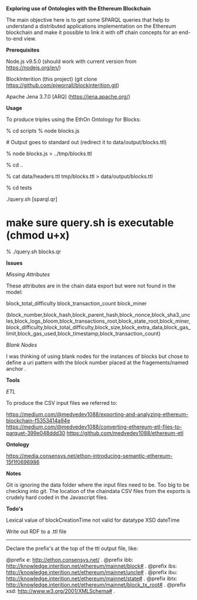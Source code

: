 **Exploring use of Ontologies with the Ethereum Blockchain**

The main objective here is to get some SPARQL queries that help to understand a distributed applications implementation on the Ethereum blockchain and make it possible to link it with off chain concepts for an end-to-end view.

**Prerequisites**


Node.js v9.5.0 (should work with current version from https://nodejs.org/en/)

BlockInterition (this project) (git clone https://github.com/pjworrall/blockinterition.git) 

Apache Jena 3.7.0 [ARQ] (https://jena.apache.org/)


**Usage**

To produce triples using the EthOn Ontology for Blocks:

% cd scripts
% node blocks.js

\# Output goes to standard out (redirect it to  data/output/blocks.ttl)

% node blocks.js > ../tmp/blocks.ttl

% cd ..

% cat  data/headers.ttl tmp/blocks.ttl > data/output/blocks.ttl

% cd tests

./query.sh [sparql.qr]

# make sure query.sh is executable (chmod u+x)
% ./query.sh blocks.qr


**Issues**

_Missing Attributes_

These attributes are in the chain data export but were not found in the model:

block_total_difficulty 
block_transaction_count
block_miner

(block_number,block_hash,block_parent_hash,block_nonce,block_sha3_uncles,block_logs_bloom,block_transactions_root,block_state_root,block_miner,block_difficulty,block_total_difficulty,block_size,block_extra_data,block_gas_limit,block_gas_used,block_timestamp,block_transaction_count)


_Blank Nodes_

I was thinking of using blank nodes for the instances of blocks but chose to define a uri pattern with
the block number placed at the fragements/named anchor .

**Tools**

_ETL_

To produce the CSV input files we referred to:

https://medium.com/@medvedev1088/exporting-and-analyzing-ethereum-blockchain-f5353414a94e
https://medium.com/@medvedev1088/converting-ethereum-etl-files-to-parquet-399e048ddd30
https://github.com/medvedev1088/ethereum-etl

**Ontology**

https://media.consensys.net/ethon-introducing-semantic-ethereum-15f1f0696986

**Notes**

Git is ignoring the data folder where the input files need to be. Too big to be checking into git.
The location of the chaindata CSV files from the exports is crudely hard coded in the Javascript files.

**Todo's**

Lexical value of blockCreationTime not valid for datatype XSD dateTime

Write out RDF to a .ttl file

---

Declare the prefix's at the top of the ttl output file, like:


@prefix e: <http://ethon.consensys.net/> .
@prefix ibb: <http://knowledge.interition.net/ethereum/mainnet/block#> .
@prefix ibs: <http://knowledge.interition.net/ethereum/mainnet/uncle#> .
@prefix ibu: <http://knowledge.interition.net/ethereum/mainnet/state#> .
@prefix ibtx: <http://knowledge.interition.net/ethereum/mainnet/block_tx_root#> .
@prefix xsd: <http://www.w3.org/2001/XMLSchema#> .

